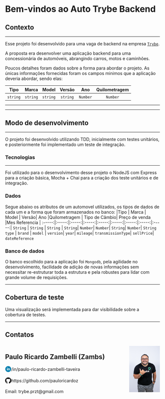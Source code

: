 # Bem-vindos ao Auto Trybe Backend

## Contexto

---

Esse projeto foi desenvolvido para uma vaga de backend na empresa [`Trybe`](www.betrybe.com).

A proposta era desenvolver uma aplicação backend para uma concessionária de automóveis, abrangindo carros, motos e caminhões.

Poucos detalhes foram dados sobre a forma para abordar o projeto. As únicas informações fornecidas foram os campos minimos que a aplicação deveria abordar, sendo elas:

|   Tipo   |  Marca   |  Model   |  Versão  |   Ano    | Quilometragem |
| :------: | :------: | :------: | :------: | :------: | :-----------: |
| `string` | `string` | `string` | `string` | `Number` |   `Number`    |

---

---

## Modo de desenvolvimento

---

O projeto foi desenvolvido utilizando TDD, inicialmente com testes unitários, e posteriormente foi implementado um teste de integração.

### Tecnologias

---

Foi utilizado para o desenvolvimento desse projeto o NodeJS com Express para a criação básica, Mocha + Chai para a criação dos teste unitários e de integração.

### Dados

Segue abaixo os atributos de um automovel utilizados, os tipos de dados de cada um e a forma que foram armazenados no banco:
|Tipo | Marca | Model | Versão| Ano |Quilometragem | Tipo de Câmbio| Preço de venda |Mes Referencia |
:-----:|:-----:|:-----:|:-----:|:-----:|:-----:|:-----:|:-----:|:-----:|
`String` | `String` | `String` | `String`| `Number`| `Number`| `String`| `Number`| `String`
`type` | `brand` | `model` | `version`| `year`| `mileage`| `transmissionType`| `sellPrice`| `dateReference`

### Banco de dados

O banco escolhido para a aplicação foi `Mongodb`, pela agilidade no desenvolvimento, facilidade de adição de novas informações sem necessitar re-estruturar toda a estrutura e pela robustes para lidar com grande volume de requisições.

---

## Cobertura de teste

Uma visualização será implementada para dar visibilidade sobre a cobertura de testes.

---

## Contatos

<div style="display: flex; align-items: center; justify-content: space-between;">
  <div>
    <h2> Paulo Ricardo Zambelli (Zambs) </h2>
  <div style="display: flex; align-items: center;">
    <img src="./images/linkedIn_logo.jpg" alt="LinkedIn" style="width:20px;"/>  /in/paulo-ricardo-zambelli-taveira 
  </div>
  <br/>
  <div style="display: flex;align-items: center;">
    <img src="./images/github_logo.png" alt="LinkedIn" style="width:20px;"/> https://github.com/pauloricardoz
  </div>
  <br/>
  Email: trybe.przt@gmail.com
  </div>
    <img src="./images/Paulo Ricardo Zambelli Taveira0003.jpg" alt="LinkedIn" style="width:100px;"/> 
  </div>
<br/>

